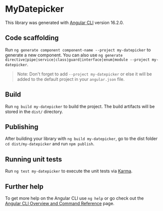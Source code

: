 # MyDatepicker

This library was generated with [Angular CLI](https://github.com/angular/angular-cli) version 16.2.0.

## Code scaffolding

Run `ng generate component component-name --project my-datepicker` to generate a new component. You can also use `ng generate directive|pipe|service|class|guard|interface|enum|module --project my-datepicker`.
> Note: Don't forget to add `--project my-datepicker` or else it will be added to the default project in your `angular.json` file. 

## Build

Run `ng build my-datepicker` to build the project. The build artifacts will be stored in the `dist/` directory.

## Publishing

After building your library with `ng build my-datepicker`, go to the dist folder `cd dist/my-datepicker` and run `npm publish`.

## Running unit tests

Run `ng test my-datepicker` to execute the unit tests via [Karma](https://karma-runner.github.io).

## Further help

To get more help on the Angular CLI use `ng help` or go check out the [Angular CLI Overview and Command Reference](https://angular.io/cli) page.
